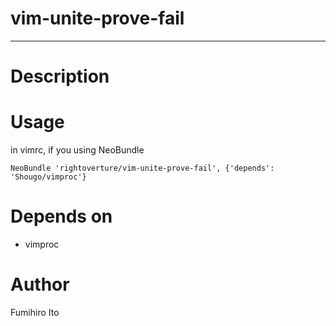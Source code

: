 # vim-unite-prove-fail
------------------------

# Description

# Usage

in vimrc, if you using NeoBundle

    NeoBundle 'rightoverture/vim-unite-prove-fail', {'depends': 'Shougo/vimproc'}

# Depends on

* vimproc

# Author

Fumihiro Ito
